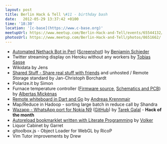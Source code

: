```yaml
---
layout: post
title: Berlin Hack & Tell \#11 - birthday bash
date:   2012-05-29 13:37:42 +0100
time: '18:30'
location: '[c-base](https://www.c-base.org)'
meetupUrl: https://www.meetup.com/Berlin-Hack-and-Tell/events/65544132/
photosUrl: https://www.meetup.com/Berlin-Hack-and-Tell/photos/8651662/
---
```


* [Automated Nethack Bot in Perl](http://svn.crash-override.net/autohack/farmbot/trunk/bot.pl) ([Screenshot](http://scavenger.homeip.net/farm.png)) by [Benjamin Schieder](https://twitter.com/blind_coder)
* Twitter streaming display on Heroku without any workers by [Tobias Sasse](https://twitter.com/tosa)
* Wikidata by Jens
* [Shared Stuff - Share real stuff with friends](https://shared-stuff.github.io) and unhosted / Remote Storage standard by Jan-Christoph Borchardt
* Polarize.it by Simon
* Furnace temperature controller ([Firmware source](https://github.com/Miceuz/LPC1343CodeBase/tree/ThermocoupleShield), [Schematics and PCB](https://github.com/Miceuz/ThermocoupleShieldForLPC1343)) by [Albertas Mickėnas](https://github.com/Miceuz)
* [Remote whiteboard in Dart and Go](https://github.com/akrennmair/whiteboard) by [Andreas Krennmair](https://github.com/akrennmair)
* Map/Reduce in Hadoop - sorting large batch in reduce call by Shandra
* [Wazapp - WhatsApp port for Nokia N9](http://www.wazapp.im) ([GitHub](https://github.com/tgalal/wazapp)) by [Tarek Galal](https://github.com/tgalal) - **Hack of the month**
* [Autoreload bookmarklet written with Literate Programming](https://vog.github.io/autoreload/) by [Volker](https://njh.eu)
* Liquor Cabinet by Garret
* gltoolbox.js - Object Loader for WebGL by RicoP
* Vim Tutor improvements by Drew

